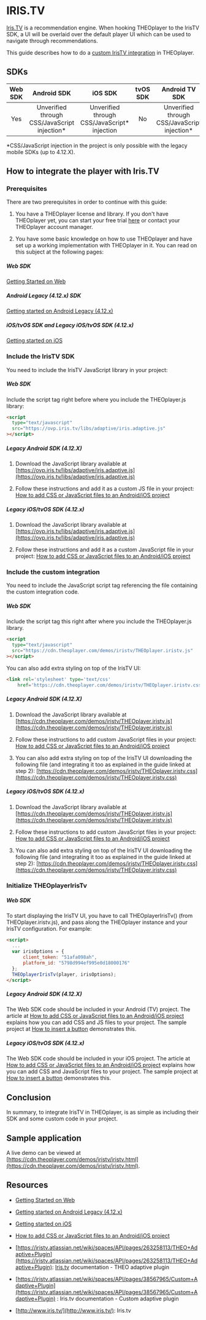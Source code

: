 # IRIS.TV

[Iris.TV](https://www.iris.tv/) is a recommendation engine. When hooking THEOplayer to the IrisTV SDK, a UI will be overlaid over the default player UI which can be used to navigate through recommendations.

This guide describes how to do a [custom IrisTV integration](https://iristv.atlassian.net/wiki/spaces/API/pages/38567965/Custom+Adaptive+Plug-in+Integrations) in THEOplayer.

## SDKs

| Web SDK |                 Android SDK                 |                   iOS SDK                   | tvOS SDK |               Android TV SDK                | Chromecast SDK |
| :-----: | :-----------------------------------------: | :-----------------------------------------: | :------: | :-----------------------------------------: | :------------: |
|   Yes   | Unverified through CSS/JavaScript injection* | Unverified through CSS/JavaScript* injection |    No    | Unverified through CSS/JavaScript injection* |      N/A       |

*CSS/JavaScript injection in the project is only possible with the legacy mobile SDKs (up to 4.12.X).

## How to integrate the player with Iris.TV

### Prerequisites

There are two prerequisites in order to continue with this guide:

1. You have a THEOplayer license and library. If you don't have THEOplayer yet, you can start your free trial [here](https://portal.theoplayer.com/) or contact your THEOplayer account manager.

2. You have some basic knowledge on how to use THEOplayer and have set up a working implementation with THEOplayer in it. You can read on this subject at the following pages:

##### Web SDK

[Getting Started on Web](../../getting-started/01-sdks/01-web/00-getting-started.mdx)

##### Android Legacy (4.12.x) SDK

[Getting started on Android Legacy (4.12.x)](../../getting-started/01-sdks/02-android-legacy-v4/00-getting-started.md)

##### iOS/tvOS SDK and Legacy iOS/tvOS SDK (4.12.x)

[Getting started on iOS](../../getting-started/01-sdks/03-ios-legacy-v4/00-getting-started.md)

### Include the IrisTV SDK

You need to include the IrisTV JavaScript library in your project:

##### Web SDK

Include the script tag right before where you include the THEOplayer.js library:

```html
<script
  type="text/javascript"
  src="https://ovp.iris.tv/libs/adaptive/iris.adaptive.js"
></script>
```

##### Legacy Android SDK (4.12.X)

1. Download the JavaScript library available at [https://ovp.iris.tv/libs/adaptive/iris.adaptive.js](https://ovp.iris.tv/libs/adaptive/iris.adaptive.js)

2. Follow these instructions and add it as a custom JS file in your project: [How to add CSS or JavaScript files to an Android/iOS project](../../../theoplayer_versioned_docs/version-v4/faq/01-how-to-add-css-or-javascript-files-to-android-ios.md)

##### Legacy iOS/tvOS SDK (4.12.x)

1. Download the JavaScript library available at [https://ovp.iris.tv/libs/adaptive/iris.adaptive.js](https://ovp.iris.tv/libs/adaptive/iris.adaptive.js)

2. Follow these instructions and add it as a custom JavaScript file in your project: [How to add CSS or JavaScript files to an Android/iOS project](../../../theoplayer_versioned_docs/version-v4/faq/01-how-to-add-css-or-javascript-files-to-android-ios.md)

### Include the custom integration

You need to include the JavaScript script tag referencing the file containing the custom integration code.

##### Web SDK

Include the script tag this right after where you include the THEOplayer.js library.

```html
<script
  type="text/javascript"
  src="https://cdn.theoplayer.com/demos/iristv/THEOplayer.iristv.js"
></script>
```

You can also add extra styling on top of the IrisTV UI:

```html
<link rel='stylesheet' type='text/css'
    href='https://cdn.theoplayer.com/demos/iristv/THEOplayer.iristv.css' />
```

##### Legacy Android SDK (4.12.X)

1. Download the JavaScript library available at [https://cdn.theoplayer.com/demos/iristv/THEOplayer.iristv.js](https://cdn.theoplayer.com/demos/iristv/THEOplayer.iristv.js)

2. Follow these instructions to add custom JavaScript files in your project: [How to add CSS or JavaScript files to an Android/iOS project](../../../theoplayer_versioned_docs/version-v4/faq/01-how-to-add-css-or-javascript-files-to-android-ios.md)

3. You can also add extra styling on top of the IrisTV UI downloading the following file (and integrating it too as explained in the guide linked at step 2): [https://cdn.theoplayer.com/demos/iristv/THEOplayer.iristv.css](https://cdn.theoplayer.com/demos/iristv/THEOplayer.iristv.css)

##### Legacy iOS/tvOS SDK (4.12.x)

1. Download the JavaScript library available at [https://cdn.theoplayer.com/demos/iristv/THEOplayer.iristv.js](https://cdn.theoplayer.com/demos/iristv/THEOplayer.iristv.js)

2. Follow these instructions to add custom JavaScript files in your project: [How to add CSS or JavaScript files to an Android/iOS project](../../../theoplayer_versioned_docs/version-v4/faq/01-how-to-add-css-or-javascript-files-to-android-ios.md)

3. You can also add extra styling on top of the IrisTV UI downloading the following file (and integrating it too as explained in the guide linked at step 2): [https://cdn.theoplayer.com/demos/iristv/THEOplayer.iristv.css](https://cdn.theoplayer.com/demos/iristv/THEOplayer.iristv.css)

### Initialize THEOplayerIrisTv

##### Web SDK

To start displaying the IrisTV UI, you have to call THEOplayerIrisTv() (from THEOplayer.iristv.js), and pass along the THEOplayer instance and your IrisTV configuration. For example:

```html
<script>
  ...
  var irisOptions = {
      client_token: "51afa098ah",
      platform_id: "5798d994ef995e0d18000176"
  };
  THEOplayerIrisTv(player, irisOptions);
</script>
```

##### Legacy Android SDK (4.12.X)

The Web SDK code should be included in your Android (TV) project. The article at [How to add CSS or JavaScript files to an Android/iOS project](../../../theoplayer_versioned_docs/version-v4/faq/01-how-to-add-css-or-javascript-files-to-android-ios.md) explains how you can add CSS and JS files to your project. The sample project at [How to insert a button](../../how-to-guides/11-ui/07-how-to-insert-a-button.md) demonstrates this.

##### Legacy iOS/tvOS SDK (4.12.x)

The Web SDK code should be included in your iOS project. The article at [How to add CSS or JavaScript files to an Android/iOS project](../../../theoplayer_versioned_docs/version-v4/faq/01-how-to-add-css-or-javascript-files-to-android-ios.md) explains how you can add CSS and JavaScript files to your project. The sample project at [How to insert a button](../../how-to-guides/11-ui/07-how-to-insert-a-button.md) demonstrates this.

## Conclusion

In summary, to integrate IrisTV in THEOplayer, is as simple as including their SDK and some custom code in your project.

## Sample application

A live demo can be viewed at [https://cdn.theoplayer.com/demos/iristv/iristv.html](https://cdn.theoplayer.com/demos/iristv/iristv.html).

## Resources

- [Getting Started on Web](../../getting-started/01-sdks/01-web/00-getting-started.mdx)

- [Getting started on Android Legacy (4.12.x)](../../getting-started/01-sdks/02-android-legacy-v4/00-getting-started.md)

- [Getting started on iOS](../../getting-started/01-sdks/03-ios-legacy-v4/00-getting-started.md)

- [How to add CSS or JavaScript files to an Android/iOS project](../../../theoplayer_versioned_docs/version-v4/faq/01-how-to-add-css-or-javascript-files-to-android-ios.md)

- [https://iristv.atlassian.net/wiki/spaces/API/pages/263258113/THEO+Adaptive+Plugin](https://iristv.atlassian.net/wiki/spaces/API/pages/263258113/THEO+Adaptive+Plugin): [Iris.tv](http://Iris.tv) documentation - THEO adaptive plugin

- [https://iristv.atlassian.net/wiki/spaces/API/pages/38567965/Custom+Adaptive+Plugin](https://iristv.atlassian.net/wiki/spaces/API/pages/38567965/Custom+Adaptive+Plugin) : Iris.tv documentation - Custom adaptive plugin

- [http://www.iris.tv/](http://www.iris.tv/): Iris.tv
